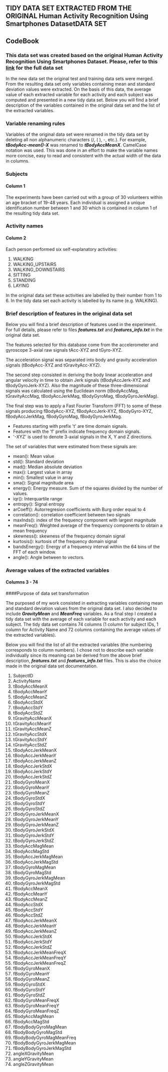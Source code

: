 
## TIDY DATA SET EXTRACTED FROM THE ORIGINAL Human Activity Recognition Using Smartphones DatasetDATA SET

## CodeBook

### This data set was created based on the original Human Activity Recognition Using Smartphones Dataset. Please, refer to this [link]([]https://d396qusza40orc.cloudfront.net/getdata%2Fprojectfiles%2FUCI%20HAR%20Dataset.zip "Samsung data set")  for the full data set
 

In the new data set the original test and training data sets were merged. From the resulting data set only variables containing mean and standard deviation values were extracted. On the basis of this data, the average value of each extracted variable for each activity and each subject was computed and presented in a new tidy data set. Below you will find a brief description of the variables contained in the original data set and the list of the extracted variables.

### Variable renaming rules
Variables of the original data set were renamed in the tidy data set by deleting all non alphanumeric characters (/, ( ), -, etc.). For example, ***tBodyAcc-mean()-X*** was renamed to ***tBodyAccMeanX***. CamelCase notation was used. This was done in an effort to make the variable names more concise, easy to read and consistent with the actual width of the data in columns.

### Subjects
#### Column 1

The experiments have been carried out with a group of 30 volunteers within an age bracket of 19-48 years. Each individual is assigned a unique  identification number between 1 and 30 which is contained in column 1 of the resulting tidy data set.

### Activity names
#### Column 2
Each person performed six self-explanatory activities:
1. WALKING
2. WALKING_UPSTAIRS
3. WALKING_DOWNSTAIRS
4. SITTING
5. STANDING
6. LAYING

In the original data set these activities are labelled by their number from 1 to 6.
In the tidy data set each activity is labelled by its name (e.g. WALKING).

### Brief description of features in the original data set
Below you will find a brief description of features used in the experiment. For full details, please refer to  files ***features.txt*** and ***features_info.txt*** in the original data set.

The features selected for this database come from the accelerometer and gyroscope 3-axial raw signals tAcc-XYZ and tGyro-XYZ.

The acceleration signal was separated into body and gravity acceleration signals (tBodyAcc-XYZ and tGravityAcc-XYZ).

The second step consisted  in deriving the body linear acceleration and angular velocity in time to obtain Jerk signals (tBodyAccJerk-XYZ and tBodyGyroJerk-XYZ). Also the magnitude of these three-dimensional signals was calculated using the Euclidean norm (tBodyAccMag, tGravityAccMag, tBodyAccJerkMag, tBodyGyroMag, tBodyGyroJerkMag). 

The final step was to apply a Fast Fourier Transform (FFT)  to some of these signals producing fBodyAcc-XYZ, fBodyAccJerk-XYZ, fBodyGyro-XYZ, fBodyAccJerkMag, fBodyGyroMag, fBodyGyroJerkMag.

* Features starting with prefix 't' are time domain signals.
* Features with the 'f' prefix indicate frequency domain signals.
* '-XYZ' is used to denote 3-axial signals in the X, Y and Z directions.

The set of variables that were estimated from these signals are: 

* mean(): Mean value
* std(): Standard deviation
* mad(): Median absolute deviation 
* max(): Largest value in array
* min(): Smallest value in array
* sma(): Signal magnitude area
* energy(): Energy measure. Sum of the squares divided by the number of values. 
* iqr(): Interquartile range 
* entropy(): Signal entropy
* arCoeff(): Autorregresion coefficients with Burg order equal to 4
* correlation(): correlation coefficient between two signals
* maxInds(): index of the frequency component with largest magnitude
* meanFreq(): Weighted average of the frequency components to obtain a mean frequency
* skewness(): skewness of the frequency domain signal 
* kurtosis(): kurtosis of the frequency domain signal 
* bandsEnergy(): Energy of a frequency interval within the 64 bins of the FFT of each window.
* angle(): Angle between to vectors.



### Average values of the extracted variables
#### Columns 3 - 74
####Purpose of data set transformation

The purposed of my work consisted in extracting  variables containing mean and standard deviation values from the original data set. I also decided to include  ***GravityMean*** and ***MeanFreq*** variables. As a final step I created a tidy data set with the average of each variable for each activity and each subject. The tidy data set contains 74 columns (1 column for subject IDs, 1 column for Activity Name and 72 columns containing the average values of the extracted variables).

Below you will find the list of all the extracted variables (the numbering corresponds to column numbers). I chose not to describe each variable individually since its meaning can be derived from the above brief description, ***features.txt*** and ***features_info.txt*** files. This is also the choice made in the original data set documentation.

1. SubjectID
2. ActivityName
3. tBodyAccMeanX
4. tBodyAccMeanY
5. tBodyAccMeanZ
6. tBodyAccStdX
7. tBodyAccStdY
8. tBodyAccStdZ
9. tGravityAccMeanX
10. tGravityAccMeanY
11. tGravityAccMeanZ
12. tGravityAccStdX
13. tGravityAccStdY
14. tGravityAccStdZ
15. tBodyAccJerkMeanX
16. tBodyAccJerkMeanY
17. tBodyAccJerkMeanZ
18. tBodyAccJerkStdX
19. tBodyAccJerkStdY
20. tBodyAccJerkStdZ
21. tBodyGyroMeanX
22. tBodyGyroMeanY
23. tBodyGyroMeanZ
24. tBodyGyroStdX
25. tBodyGyroStdY
26. tBodyGyroStdZ
27. tBodyGyroJerkMeanX
28. tBodyGyroJerkMeanY
29. tBodyGyroJerkMeanZ
30. tBodyGyroJerkStdX
31. tBodyGyroJerkStdY
32. tBodyGyroJerkStdZ
33. tBodyAccMagMean
34. tBodyAccMagStd
35. tBodyAccJerkMagMean
36. tBodyAccJerkMagStd
37. tBodyGyroMagMean
38. tBodyGyroMagStd
39. tBodyGyroJerkMagMean
40. tBodyGyroJerkMagStd
41. fBodyAccMeanX
42. fBodyAccMeanY
43. fBodyAccMeanZ
44. fBodyAccStdX
45. fBodyAccStdY
46. fBodyAccStdZ
47. fBodyAccJerkMeanX
48. fBodyAccJerkMeanY
49. fBodyAccJerkMeanZ
50. fBodyAccJerkStdX
51. fBodyAccJerkStdY
52. fBodyAccJerkStdZ
53. fBodyAccJerkMeanFreqX
54. fBodyAccJerkMeanFreqY
55. fBodyAccJerkMeanFreqZ
56. fBodyGyroMeanX
57. fBodyGyroMeanY
58. fBodyGyroMeanZ
59. fBodyGyroStdX
60. fBodyGyroStdY
61. fBodyGyroStdZ
62. fBodyGyroMeanFreqX
63. fBodyGyroMeanFreqY
64. fBodyGyroMeanFreqZ
65. fBodyAccMagMean
66. fBodyAccMagStd
67. fBodyBodyGyroMagMean
68. fBodyBodyGyroMagStd
69. fBodyBodyGyroMagMeanFreq
70. fBodyBodyGyroJerkMagMean
71. fBodyBodyGyroJerkMagStd
72. angleXGravityMean
73. angleYGravityMean
74. angleZGravityMean